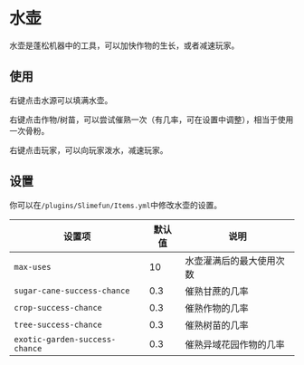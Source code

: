 # 水壶

水壶是蓬松机器中的工具，可以加快作物的生长，或者减速玩家。

## 使用

右键点击水源可以填满水壶。

右键点击作物/树苗，可以尝试催熟一次（有几率，可在设置中调整），相当于使用一次骨粉。

右键点击玩家，可以向玩家泼水，减速玩家。

## 设置

你可以在`/plugins/Slimefun/Items.yml`中修改水壶的设置。

| 设置项 | 默认值 | 说明 |
| ----- | ----- | --- |
| `max-uses` | 10 | 水壶灌满后的最大使用次数 |
| `sugar-cane-success-chance` | 0.3 | 催熟甘蔗的几率 |
| `crop-success-chance` | 0.3 | 催熟作物的几率 |
| `tree-success-chance` | 0.3 | 催熟树苗的几率 |
| `exotic-garden-success-chance` | 0.3 | 催熟异域花园作物的几率 |
